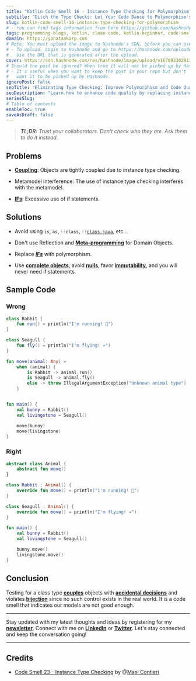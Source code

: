 ```yaml
---
title: "Kotlin Code Smell 16 - Instance Type Checking for Polymorphism"
subtitle: "Ditch the Type Checks: Let Your Code Dance to Polymorphism's Tune"
slug: kotlin-code-smell-16-instance-type-checking-for-polymorphism
# - You can find tags information from here https://github.com/Hashnode/support/blob/main/misc/tags.json
tags: programming-blogs, kotlin, clean-code, kotlin-beginner, code-smell-1
domain: https://yonatankarp.com
# Note: You must upload the image to Hashnode's CDN, before you can use it here.
# - To upload, Login to Hashnode and go to https://hashnode.com/uploader
#   Use the URL that is generated after the upload.
cover: https://cdn.hashnode.com/res/hashnode/image/upload/v1670923029137/WWJE8X1D7.jpeg
# Should the post be ignored? When true it will not be picked up by Hashnode.
# - It's useful when you want to keep the post in your repo but don't
#   want it to be picked up by Hashnode.
ignorePost: false
seoTitle: "Eliminating Type Checking: Improve Polymorphism and Code Quality"
seoDescription: "Learn how to enhance code quality by replacing instance type checking with polymorphism. Eliminate coupling, improve flexibility, and simplify your codebase"
seriesSlug:
# Table of contents
enableToc: true
saveAsDraft: false
---
```



> ***TL;DR:*** *Trust your collaborators. Don't check who they are. Ask them to do it instead.*

## **Problems**

* [**Coupling**](https://maximilianocontieri.com/coupling-the-one-and-only-software-design-problem): Objects are tightly coupled due to instance type checking.
    
* Metamodel interference: The use of instance type checking interferes with the metamodel.
    
* [**IFs**](https://maximilianocontieri.com/how-to-get-rid-of-annoying-ifs-forever): Excessive use of if statements.
    

## Solutions

* Avoid using `is`, `as`, `::class`, `::`[`class.java`](http://class.java), etc...
    
* Don't use Reflection and [**Meta-programming**](https://maximilianocontieri.com/laziness-i-meta-programming) for Domain Objects.
    
* Replace [***IFs***](https://maximilianocontieri.com/how-to-get-rid-of-annoying-ifs-forever) with polymorphism.
    
* Use [**complete objects**](https://maximilianocontieri.com/nude-models-part-i-setters), avoid [**nulls**](https://maximilianocontieri.com/code-smell-12-null), favor [**immutability**](https://maximilianocontieri.com/the-evil-powers-of-mutants), and you will never need if statements.
    

## Sample Code

### Wrong

```kotlin
class Rabbit {
    fun run() = println("I'm running! 🏃‍")
}

class Seagull {
    fun fly() = println("I'm flying! ✈️")
}

fun move(animal: Any) =
    when (animal) {
        is Rabbit -> animal.run()
        is Seagull -> animal.fly()
        else -> throw IllegalArgumentException("Unknown animal type")
    }


fun main() {
    val bunny = Rabbit()
    val livingstone = Seagull()

    move(bunny)
    move(livingstone)
}
```

### Right

```kotlin
abstract class Animal {
    abstract fun move()
}

class Rabbit : Animal() {
    override fun move() = println("I'm running! 🏃‍")
}

class Seagull : Animal() {
    override fun move() = println("I'm flying! ✈️")
}

fun main() {
    val bunny = Rabbit()
    val livingstone = Seagull()

    bunny.move()
    livingstone.move()
}
```

## **Conclusion**

Testing for a class type [**couples**](https://maximilianocontieri.com/coupling-the-one-and-only-software-design-problem) objects with [**accidental decisions**](https://maximilianocontieri.com/no-silver-bullet) and violates [**bijection**](https://maximilianocontieri.com/the-one-and-only-software-design-principle) since no such control exists in the real world. It is a code smell that indicates our models are not good enough.

---

Stay updated with my latest thoughts and ideas by registering for my [**newsletter**](https://yonatankarp.com/newsletter). Connect with me on [**LinkedIn**](https://www.linkedin.com/in/yonatankarp/) or [**Twitter**](https://twitter.com/yonatan_karp). Let's stay connected and keep the conversation going!

---

## Credits

* [Code Smell 23 - Instance Type Checking](https://maximilianocontieri.com/code-smell-23-instance-type-checking) by @[Maxi Contieri](@mcsee)
